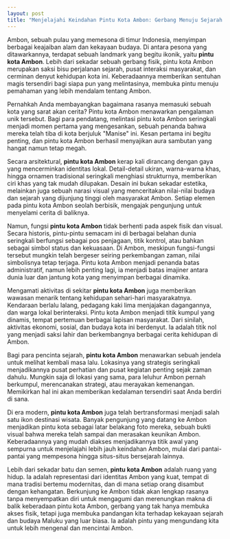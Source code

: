 ```yaml
---
layout: post
title: "Menjelajahi Keindahan Pintu Kota Ambon: Gerbang Menuju Sejarah dan Budaya"
---
```


Ambon, sebuah pulau yang memesona di timur Indonesia, menyimpan berbagai keajaiban alam dan kekayaan budaya. Di antara pesona yang ditawarkannya, terdapat sebuah landmark yang begitu ikonik, yaitu **pintu kota Ambon**. Lebih dari sekadar sebuah gerbang fisik, pintu kota Ambon merupakan saksi bisu perjalanan sejarah, pusat interaksi masyarakat, dan cerminan denyut kehidupan kota ini. Keberadaannya memberikan sentuhan magis tersendiri bagi siapa pun yang melintasinya, membuka pintu menuju pemahaman yang lebih mendalam tentang Ambon.

Pernahkah Anda membayangkan bagaimana rasanya memasuki sebuah kota yang sarat akan cerita? Pintu kota Ambon menawarkan pengalaman unik tersebut. Bagi para pendatang, melintasi pintu kota Ambon seringkali menjadi momen pertama yang mengesankan, sebuah penanda bahwa mereka telah tiba di kota berjuluk "Manise" ini. Kesan pertama ini begitu penting, dan pintu kota Ambon berhasil menyajikan aura sambutan yang hangat namun tetap megah.

Secara arsitektural, **pintu kota Ambon** kerap kali dirancang dengan gaya yang mencerminkan identitas lokal. Detail-detail ukiran, warna-warna khas, hingga ornamen tradisional seringkali menghiasi strukturnya, memberikan ciri khas yang tak mudah dilupakan. Desain ini bukan sekadar estetika, melainkan juga sebuah narasi visual yang menceritakan nilai-nilai budaya dan sejarah yang dijunjung tinggi oleh masyarakat Ambon. Setiap elemen pada pintu kota Ambon seolah berbisik, mengajak pengunjung untuk menyelami cerita di baliknya.

Namun, fungsi **pintu kota Ambon** tidak berhenti pada aspek fisik dan visual. Secara historis, pintu-pintu semacam ini di berbagai belahan dunia seringkali berfungsi sebagai pos penjagaan, titik kontrol, atau bahkan sebagai simbol status dan kekuasaan. Di Ambon, meskipun fungsi-fungsi tersebut mungkin telah bergeser seiring perkembangan zaman, nilai simbolisnya tetap terjaga. Pintu kota Ambon menjadi penanda batas administratif, namun lebih penting lagi, ia menjadi batas imajiner antara dunia luar dan jantung kota yang menyimpan berbagai dinamika.

Mengamati aktivitas di sekitar **pintu kota Ambon** juga memberikan wawasan menarik tentang kehidupan sehari-hari masyarakatnya. Kendaraan berlalu lalang, pedagang kaki lima menjajakan dagangannya, dan warga lokal berinteraksi. Pintu kota Ambon menjadi titik kumpul yang dinamis, tempat pertemuan berbagai lapisan masyarakat. Dari sinilah, aktivitas ekonomi, sosial, dan budaya kota ini berdenyut. Ia adalah titik nol yang menjadi saksi lahir dan berkembangnya berbagai cerita kehidupan di Ambon.

Bagi para pencinta sejarah, **pintu kota Ambon** menawarkan sebuah jendela untuk melihat kembali masa lalu. Lokasinya yang strategis seringkali menjadikannya pusat perhatian dan pusat kegiatan penting sejak zaman dahulu. Mungkin saja di lokasi yang sama, para leluhur Ambon pernah berkumpul, merencanakan strategi, atau merayakan kemenangan. Memikirkan hal ini akan memberikan kedalaman tersendiri saat Anda berdiri di sana.

Di era modern, **pintu kota Ambon** juga telah bertransformasi menjadi salah satu ikon destinasi wisata. Banyak pengunjung yang datang ke Ambon menjadikan pintu kota sebagai latar belakang foto mereka, sebuah bukti visual bahwa mereka telah sampai dan merasakan keunikan Ambon. Keberadaannya yang mudah diakses menjadikannya titik awal yang sempurna untuk menjelajahi lebih jauh keindahan Ambon, mulai dari pantai-pantai yang mempesona hingga situs-situs bersejarah lainnya.

Lebih dari sekadar batu dan semen, **pintu kota Ambon** adalah ruang yang hidup. Ia adalah representasi dari identitas Ambon yang kuat, tempat di mana tradisi bertemu modernitas, dan di mana setiap orang disambut dengan kehangatan. Berkunjung ke Ambon tidak akan lengkap rasanya tanpa menyempatkan diri untuk mengagumi dan merenungkan makna di balik keberadaan pintu kota Ambon, gerbang yang tak hanya membuka akses fisik, tetapi juga membuka pandangan kita terhadap kekayaan sejarah dan budaya Maluku yang luar biasa. Ia adalah pintu yang mengundang kita untuk lebih mengenal dan mencintai Ambon.
